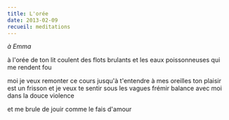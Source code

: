 ```yaml
---
title: L'orée
date: 2013-02-09
recueil: meditations
---
```


*à Emma*

à l'orée de ton lit coulent des flots brulants
et les eaux poissonneuses qui me rendent fou

moi je veux remonter ce cours jusqu'à t'entendre
à mes oreilles ton plaisir est un frisson
et je veux te sentir sous les vagues frémir
balance avec moi dans la douce violence

et me brule de jouir
comme le fais d'amour
